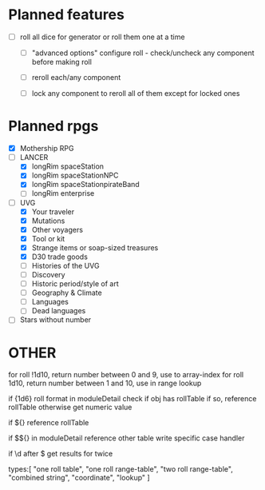 # Planned features

- [ ] roll all dice for generator or roll them one at a time
  - [ ] "advanced options" configure roll - check/uncheck any component before making roll
  - [ ] reroll each/any component
  - [ ] lock any component to reroll all of them except for locked ones


# Planned rpgs

- [x] Mothership RPG
- [ ] LANCER
  - [x] longRim spaceStation
  - [x] longRim spaceStationNPC
  - [x] longRim spaceStationpirateBand
  - [ ] longRim enterprise
- [ ] UVG
  - [x] Your traveler
  - [x] Mutations
  - [x] Other voyagers
  - [x] Tool or kit
  - [x] Strange items or soap-sized treasures
  - [x] D30 trade goods
  - [ ] Histories of the UVG
  - [ ] Discovery
  - [ ] Historic period/style of art
  - [ ] Geography & Climate
  - [ ] Languages
  - [ ] Dead languages
- [ ] Stars without number

# OTHER

for roll !1d10, return number between 0 and 9, use to array-index
for roll 1d10, return number between 1 and 10, use in range lookup


if {1d6} roll format in moduleDetail
check if obj has rollTable
if so, reference rollTable
otherwise get numeric value

if ${}
reference rollTable

if $${} in moduleDetail
reference other table
write specific case handler

if \d after $ get results for twice


types:[
  "one roll table",
  "one roll range-table",
  "two roll range-table",
  "combined string",
  "coordinate",
  "lookup"
]